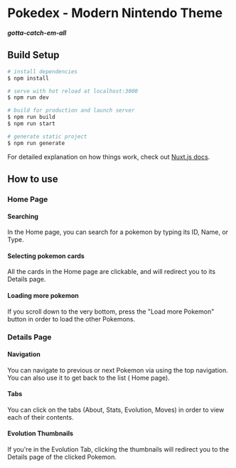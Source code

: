 # Pokedex - Modern Nintendo Theme

***gotta-catch-em-all***

## Build Setup

```bash
# install dependencies
$ npm install

# serve with hot reload at localhost:3000
$ npm run dev

# build for production and launch server
$ npm run build
$ npm run start

# generate static project
$ npm run generate
```

For detailed explanation on how things work, check out [Nuxt.js docs](https://nuxtjs.org).

## How to use

### Home Page

#### Searching

In the Home page, you can search for a pokemon by typing its ID, Name, or Type.

#### Selecting pokemon cards

All the cards in the Home page are clickable, and will redirect you to its Details page.

#### Loading more pokemon

If you scroll down to the very bottom, press the "Load more Pokemon" button in order to load the other Pokemons.

### Details Page

#### Navigation

You can navigate to previous or next Pokemon via using the top navigation. You can also use it to get back to the list (
Home page).

#### Tabs

You can click on the tabs (About, Stats, Evolution, Moves) in order to view each of their contents.

#### Evolution Thumbnails

If you're in the Evolution Tab, clicking the thumbnails will redirect you to the Details page of the clicked Pokemon.


